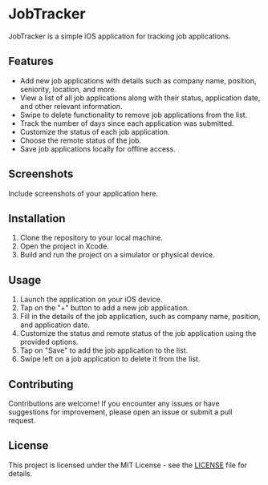 # JobTracker

JobTracker is a simple iOS application for tracking job applications.

## Features

- Add new job applications with details such as company name, position, seniority, location, and more.
- View a list of all job applications along with their status, application date, and other relevant information.
- Swipe to delete functionality to remove job applications from the list.
- Track the number of days since each application was submitted.
- Customize the status of each job application.
- Choose the remote status of the job.
- Save job applications locally for offline access.

## Screenshots

Include screenshots of your application here.

## Installation

1. Clone the repository to your local machine.
2. Open the project in Xcode.
3. Build and run the project on a simulator or physical device.

## Usage

1. Launch the application on your iOS device.
2. Tap on the "+" button to add a new job application.
3. Fill in the details of the job application, such as company name, position, and application date.
4. Customize the status and remote status of the job application using the provided options.
5. Tap on "Save" to add the job application to the list.
6. Swipe left on a job application to delete it from the list.

## Contributing

Contributions are welcome! If you encounter any issues or have suggestions for improvement, please open an issue or submit a pull request.

## License

This project is licensed under the MIT License - see the [LICENSE](LICENSE) file for details.
